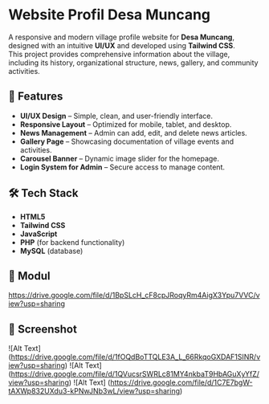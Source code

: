# Website Profil Desa Muncang

A responsive and modern village profile website for **Desa Muncang**, designed with an intuitive **UI/UX** and developed using **Tailwind CSS**.  
This project provides comprehensive information about the village, including its history, organizational structure, news, gallery, and community activities.

## 🚀 Features
- **UI/UX Design** – Simple, clean, and user-friendly interface.
- **Responsive Layout** – Optimized for mobile, tablet, and desktop.
- **News Management** – Admin can add, edit, and delete news articles.
- **Gallery Page** – Showcasing documentation of village events and activities.
- **Carousel Banner** – Dynamic image slider for the homepage.
- **Login System for Admin** – Secure access to manage content.

## 🛠️ Tech Stack
- **HTML5**
- **Tailwind CSS**
- **JavaScript**
- **PHP** (for backend functionality)
- **MySQL** (database)

## 📄 Modul
https://drive.google.com/file/d/1BpSLcH_cF8cpJRoqyRm4AigX3Ypu7VVC/view?usp=sharing

## 📸 Screenshot
![Alt Text] (https://drive.google.com/file/d/1fOQdBoTTQLE3A_L_66RkqoGXDAF1SINR/view?usp=sharing)
![Alt Text] (https://drive.google.com/file/d/1QVucsrSWRLc81MY4nkbaT9HbAGuXyYfZ/view?usp=sharing)
![Alt Text] (https://drive.google.com/file/d/1C7E7bgW-tAXWp832UXdu3-kPNwJNb3wL/view?usp=sharing)

